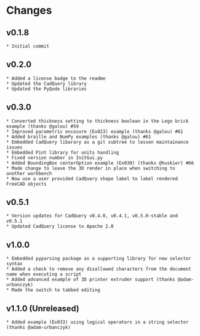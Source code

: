 Changes
=======

v0.1.8
-----
    * Initial commit

v0.2.0
-----
    * Added a license badge to the readme
    * Updated the CadQuery library
    * Updated the PyQode libraries
    
v0.3.0
-----
    * Converted thickness setting to thickness boolean in the Lego brick example (thanks @galou) #59
    * Improved parametric encosure (Ex023) example (thanks @galou) #61
    * Added braille and NumPy examples (thanks @galou) #61
    * Embedded CadQuery libarary as a git subtree to lessen maintainance issues
    * Embedded Pint library for units handling
    * Fixed version number in InitGui.py
    * Added BoundingBox centerOption example (Ex030) (thanks @huskier) #66
    * Made change to leave the 3D render in place when switching to another workbench
    * Now use a user provided CadQuery shape label to label rendered FreeCAD objects

v0.5.1
-----
    * Version updates for CadQuery v0.4.0, v0.4.1, v0.5.0-stable and v0.5.1
    * Updated CadQuery license to Apache 2.0

v1.0.0
-----
    * Embedded pyparsing package as a supporting library for new selector syntax
    * Added a check to remove any disallowed characters from the document name when executing a script
    * Added advanced example of 3D printer extruder support (thanks @adam-urbanczyk)
    * Made the switch to tabbed editing

v1.1.0 (Unreleased)
-----
    * Added example (Ex033) using logical operators in a string selector (thanks @adam-urbanczyk)
